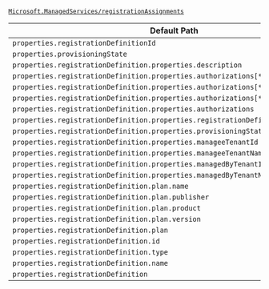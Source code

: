 [`Microsoft.ManagedServices/registrationAssignments`](https://docs.microsoft.com/en-us/azure/templates/microsoft.managedservices/registrationassignments)

| Default Path | Alias |
|---|---|
| `properties.registrationDefinitionId` | `Microsoft.ManagedServices/registrationAssignments/registrationDefinitionId` |
| `properties.provisioningState` | `Microsoft.ManagedServices/registrationAssignments/provisioningState` |
| `properties.registrationDefinition.properties.description` | `Microsoft.ManagedServices/registrationAssignments/registrationDefinition.description` |
| `properties.registrationDefinition.properties.authorizations[*].principalId` | `Microsoft.ManagedServices/registrationAssignments/registrationDefinition.authorizations[*].principalId` |
| `properties.registrationDefinition.properties.authorizations[*].roleDefinitionId` | `Microsoft.ManagedServices/registrationAssignments/registrationDefinition.authorizations[*].roleDefinitionId` |
| `properties.registrationDefinition.properties.authorizations[*]` | `Microsoft.ManagedServices/registrationAssignments/registrationDefinition.authorizations[*]` |
| `properties.registrationDefinition.properties.authorizations` | `Microsoft.ManagedServices/registrationAssignments/registrationDefinition.authorizations` |
| `properties.registrationDefinition.properties.registrationDefinitionName` | `Microsoft.ManagedServices/registrationAssignments/registrationDefinition.registrationDefinitionName` |
| `properties.registrationDefinition.properties.provisioningState` | `Microsoft.ManagedServices/registrationAssignments/registrationDefinition.provisioningState` |
| `properties.registrationDefinition.properties.manageeTenantId` | `Microsoft.ManagedServices/registrationAssignments/registrationDefinition.manageeTenantId` |
| `properties.registrationDefinition.properties.manageeTenantName` | `Microsoft.ManagedServices/registrationAssignments/registrationDefinition.manageeTenantName` |
| `properties.registrationDefinition.properties.managedByTenantId` | `Microsoft.ManagedServices/registrationAssignments/registrationDefinition.managedByTenantId` |
| `properties.registrationDefinition.properties.managedByTenantName` | `Microsoft.ManagedServices/registrationAssignments/registrationDefinition.managedByTenantName` |
| `properties.registrationDefinition.plan.name` | `Microsoft.ManagedServices/registrationAssignments/registrationDefinition.plan.name` |
| `properties.registrationDefinition.plan.publisher` | `Microsoft.ManagedServices/registrationAssignments/registrationDefinition.plan.publisher` |
| `properties.registrationDefinition.plan.product` | `Microsoft.ManagedServices/registrationAssignments/registrationDefinition.plan.product` |
| `properties.registrationDefinition.plan.version` | `Microsoft.ManagedServices/registrationAssignments/registrationDefinition.plan.version` |
| `properties.registrationDefinition.plan` | `Microsoft.ManagedServices/registrationAssignments/registrationDefinition.plan` |
| `properties.registrationDefinition.id` | `Microsoft.ManagedServices/registrationAssignments/registrationDefinition.id` |
| `properties.registrationDefinition.type` | `Microsoft.ManagedServices/registrationAssignments/registrationDefinition.type` |
| `properties.registrationDefinition.name` | `Microsoft.ManagedServices/registrationAssignments/registrationDefinition.name` |
| `properties.registrationDefinition` | `Microsoft.ManagedServices/registrationAssignments/registrationDefinition` |

